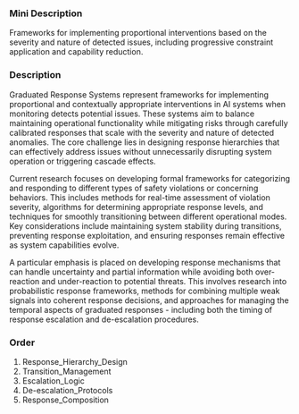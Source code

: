 ### Mini Description

Frameworks for implementing proportional interventions based on the severity and nature of detected issues, including progressive constraint application and capability reduction.

### Description

Graduated Response Systems represent frameworks for implementing proportional and contextually appropriate interventions in AI systems when monitoring detects potential issues. These systems aim to balance maintaining operational functionality while mitigating risks through carefully calibrated responses that scale with the severity and nature of detected anomalies. The core challenge lies in designing response hierarchies that can effectively address issues without unnecessarily disrupting system operation or triggering cascade effects.

Current research focuses on developing formal frameworks for categorizing and responding to different types of safety violations or concerning behaviors. This includes methods for real-time assessment of violation severity, algorithms for determining appropriate response levels, and techniques for smoothly transitioning between different operational modes. Key considerations include maintaining system stability during transitions, preventing response exploitation, and ensuring responses remain effective as system capabilities evolve.

A particular emphasis is placed on developing response mechanisms that can handle uncertainty and partial information while avoiding both over-reaction and under-reaction to potential threats. This involves research into probabilistic response frameworks, methods for combining multiple weak signals into coherent response decisions, and approaches for managing the temporal aspects of graduated responses - including both the timing of response escalation and de-escalation procedures.

### Order

1. Response_Hierarchy_Design
2. Transition_Management
3. Escalation_Logic
4. De-escalation_Protocols
5. Response_Composition

